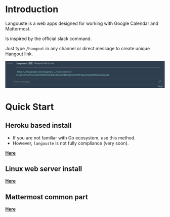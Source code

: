 # Introduction

Langouste is a web apps designed for working with Google Calendar and Mattermost.

Is inspired by the official slack command.

Just type `/hangout` in any channel or direct message to create unique Hangout link.

![langouste screen](https://github.com/Lujeni/langouste/blob/master/langouste.png)

# Quick Start
## Heroku based install
* If you are not familiar with Go ecosystem, use this method.
* However, `langouste` is not fully compliance (very soon).

[**Here**](HEROKU.md)

## Linux web server install
[**Here**](LINUX.md)

## Mattermost common part
[**Here**](MATTERMOST.md)
